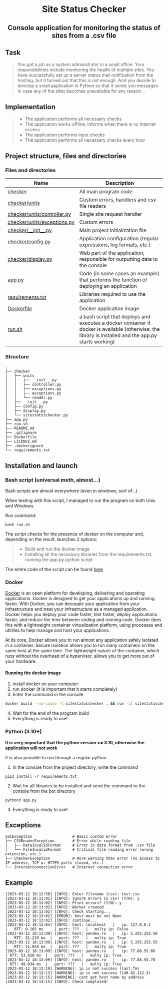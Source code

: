 <h1 align="center">Site Status Checker</h1>
<h2 align="center">Console application for monitoring the status of sites from a .csv file</h2>

## Task
> You got a job as a system administrator in a small office. Your responsibilities include monitoring the health of multiple sites. You have successfully set up a server status mail notification from the hosting, but it turned out that this is not enough. And you decide to develop a small application in Python so that it sends you messages in case any of the sites becomes unavailable for any reason.

## Implementation
> - The application performs all necessary checks
> - The application works offline, informs when there is no Internet access
> - The application performs input checks
> - The application performs all necessary checks every hour

## Project structure, files and directories

### Files and directories

| Name                                                       | Description                                                                                                                                           |
|------------------------------------------------------------|-------------------------------------------------------------------------------------------------------------------------------------------------------|
| [checker](checker)                                         | All main program code                                                                                                                                 |
| [checker/units](checker/units)                             | Custom errors, handlers and csv file readers                                                                                                          |
| [checker/units/controller.py](checker/units/controller.py) | Single site request handler                                                                                                                           |
| [checker/units/exceptions.py](checker/units/exceptions.py) | Custom errors                                                                                                                                         |
| [checker/&#95;&#95;init&#95;&#95;.py](checker/__init__.py) | Main project initialization file                                                                                                                      |
| [checker/config.py](checker/config.py)                     | Application configuration (regular expressions, log formats, etc.)                                                                                    |
| [checker/display.py](checker/display.py)                   | Web part of the application, responsible for outputting data to the console                                                                           |
| [app.py](app.py)                                           | Code (in some cases an example) that performs the function of deploying an application                                                                |
| [requirements.txt](requirements.txt)                       | Libraries required to use the application                                                                                                             |
| [Dockerfile](Dockerfile)                                   | Docker application image                                                                                                                              |
| [run.sh](run.sh)                                           | a bash script that deploys and executes a docker container if docker is available (otherwise, the library is installed and the app.py starts working) |

### Structure

```
.
├── checker
│   ├── units             
│   │   ├── __init__.py        
│   │   ├── controller.py
│   │   ├── exceptions.py
│   │   ├── exceptions.py
│   │   └── reader.py
│   ├── __init__.py
│   ├── config.py
│   ├── display.py
│   └── sitestatuschecker.py 
├── app.py
├── run.sh
├── README.md
├── .gitignore
├── Dockerfile
├── LICENCE.md
├── .dockerignore
└── requirements.txt
```

## Installation and launch
### Bash script (universal meth, almost...)

Bash scripts are almost everywhere (even in windows, sort of...)

When testing with this script, I managed to run the program on both Unix and Windows.

Run command:
```
bash run.sh
```

The script checks for the presence of docker on the computer and, depending on the result, launches 2 options:

> - Build and run the docker image
> - Installing all the necessary libraries from the requirements.txt, running the app.py python script

The entire code of the script can be found [here](run.sh)

### Docker
[Docker](https://www.docker.com)  is an open platform for developing, delivering and operating applications. Docker is designed to get your applications up and running faster. With Docker, you can decouple your application from your infrastructure and treat your infrastructure as a managed application. Docker helps you deploy your code faster, test faster, deploy applications faster, and reduce the time between coding and running code. Docker does this with a lightweight container virtualization platform, using processes and utilities to help manage and host your applications.

At its core, Docker allows you to run almost any application safely isolated in a container. Secure isolation allows you to run many containers on the same host at the same time. The lightweight nature of the container, which runs without the overhead of a hypervisor, allows you to get more out of your hardware.

#### Running the docker image
1. install docker on your computer
2. run docker (it is important that it starts completely)
3. Enter the command in the console
```bash
docker build --no-cache -t sitestatuschecker . && run -it sitestatuschecker
```
4. Wait for the end of the program build
5. Everything is ready to use!

### Python (3.10+)

__It is very important that the python version >= 3.10, otherwise the application will not work__

It is also possible to run through a regular python

1. In the console from the project directory, write the command
```
pip3 install -r requirements.txt
```
2. Wait for all libraries to be installed and send the command to the console from the bot directory
```
python3 app.py
```
3. Everything is ready to use!

## Exceptions

```
SSCException                  # Basic custom error
├── CSVReaderException        # Error while reading file         
│   ├── DataInvalidFormat     # Error in data format from .csv file  
│   └── FileInvalidFormat     # Critical file reading error (wrong extension, etc.)
├── CheckerException          # More warning than error (no access to IP address, TCP or HTTPS ports closed, etc.)
└── InternetConnectionError   # Internet connection error
```

## Example
```
[2023-03-12 18:12:58] [INFO]: Enter filename (csv): test.csv
[2023-03-12 18:13:01] [INFO]: Ignore errors in csv? (Y/N): y
[2023-03-12 18:13:02] [INFO]: Print errors? (Y/N): y
[2023-03-12 18:13:02] [INFO]: Worker created
[2023-03-12 18:13:02] [INFO]: Check starting...
[2023-03-12 18:13:02] [ERROR]: host must be not None
[2023-03-12 18:13:02] [INFO]: continue...
[2023-03-12 18:13:04] [INFO]: host: localhost	|	ip: 127.0.0.1	    |	RTT: 0.102 ms	  |	port: ???	|	multy ip: False
[2023-03-12 18:13:09] [INFO]: host: yandex.ru	|	ip: 5.255.255.50	|	RTT: 51.219 ms	|	port: ???	|	multy ip: True
[2023-03-12 18:13:09] [INFO]: host: yandex.ru	|	ip: 5.255.255.55	|	RTT: 51.934 ms	|	port: ???	|	multy ip: True
[2023-03-12 18:13:09] [INFO]: host: yandex.ru	|	ip: 77.88.55.66	  |	RTT: 53.820 ms	|	port: ???	|	multy ip: True
[2023-03-12 18:13:09] [INFO]: host: yandex.ru	|	ip: 77.88.55.70	  |	RTT: 49.834 ms	|	port: ???	|	multy ip: True
[2023-03-12 18:13:10] [WARNING]: ip is not success (last.fm)
[2023-03-12 18:13:13] [WARNING]: ip is not success (140.82.112.3)
[2023-03-12 18:13:15] [WARNING]: cant get host name by address
[2023-03-12 18:13:15] [INFO]: Check completed!
```
